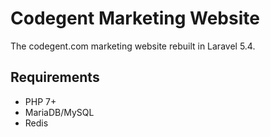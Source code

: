 # Codegent Marketing Website

The codegent.com marketing website rebuilt in Laravel 5.4.

## Requirements

- PHP 7+
- MariaDB/MySQL
- Redis